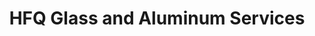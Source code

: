 ---
title: "HFQ Glass and Aluminum Services"
url: /baguio/hfq-glass-and-aluminum-services/
shop: glaziery
---